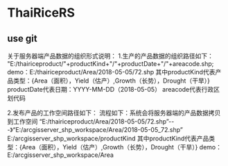 # ThaiRiceRS

## use git
关于服务器端产品数据的组织形式说明：
1.生产的产品数据的组织路径如下：
"E:/thairiceproduct/"+productKind+"/"+productDate+"/"+areacode.shp;
demo：E:/thairiceproduct/Area/2018-05-05/72.shp
其中productKind代表产品类型：{Area（面积），Yield（估产）,Growth（长势），Drought（干旱）}
productDate代表日期：YYYY-MM-DD（2018-05-05）
areacode代表行政区划代码

2.发布产品的工作空间路径如下：
流程如下：系统会将服务器端的产品数据拷贝到工作空间
“E:/thairiceproduct/Area/2018-05-05/72.shp”---》“E:/arcgisserver_shp_workspace/Area/2018-05-05_72.shp”
E:/arcgisserver_shp_workspace/productKind
其中productKind代表产品类型：{Area（面积），Yield（估产）,Growth（长势），Drought（干旱）}
demo：E:/arcgisserver_shp_workspace/Area

